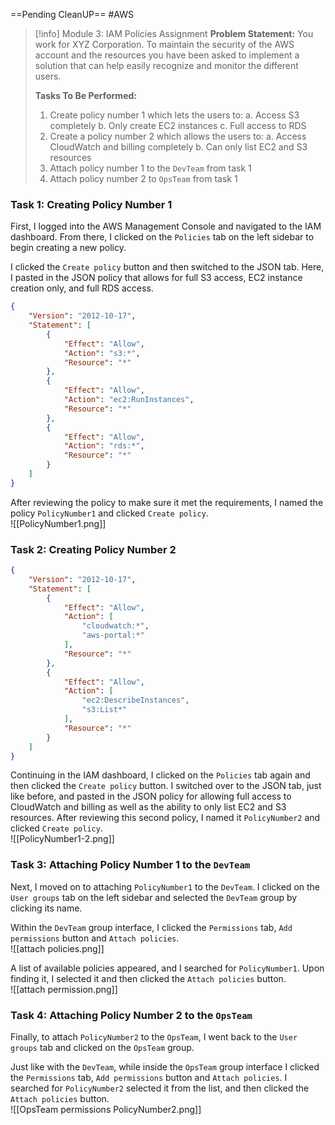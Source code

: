 ==Pending CleanUP==
#AWS
> [!info] Module 3: IAM Policies Assignment
> **Problem Statement:** 
> You work for XYZ Corporation. To maintain the security of the AWS account and the resources you have been asked to implement a solution that can help easily recognize and monitor the different users. 
> 
> **Tasks To Be Performed:** 
> 1. Create policy number 1 which lets the users to: 
>    a. Access S3 completely 
>    b. Only create EC2 instances 
>    c. Full access to RDS 
> 2. Create a policy number 2 which allows the users to: 
>    a. Access CloudWatch and billing completely 
>    b. Can only list EC2 and S3 resources 
> 3. Attach policy number 1 to the `DevTeam` from task 1 
> 4. Attach policy number 2 to `OpsTeam` from task 1
> 

### Task 1: Creating Policy Number 1

First, I logged into the AWS Management Console and navigated to the IAM dashboard. From there, I clicked on the `Policies` tab on the left sidebar to begin creating a new policy.

I clicked the `Create policy` button and then switched to the JSON tab. Here, I pasted in the JSON policy that allows for full S3 access, EC2 instance creation only, and full RDS access. 
```json
{
    "Version": "2012-10-17",
    "Statement": [
        {
            "Effect": "Allow",
            "Action": "s3:*",
            "Resource": "*"
        },
        {
            "Effect": "Allow",
            "Action": "ec2:RunInstances",
            "Resource": "*"
        },
        {
            "Effect": "Allow",
            "Action": "rds:*",
            "Resource": "*"
        }
    ]
}
```
After reviewing the policy to make sure it met the requirements, I named the policy `PolicyNumber1` and clicked `Create policy`.
<br>![[PolicyNumber1.png]]
### Task 2: Creating Policy Number 2
```json
{
    "Version": "2012-10-17",
    "Statement": [
        {
            "Effect": "Allow",
            "Action": [
                "cloudwatch:*",
                "aws-portal:*"
            ],
            "Resource": "*"
        },
        {
            "Effect": "Allow",
            "Action": [
                "ec2:DescribeInstances",
                "s3:List*"
            ],
            "Resource": "*"
        }
    ]
}
```
Continuing in the IAM dashboard, I clicked on the `Policies` tab again and then clicked the `Create policy` button. I switched over to the JSON tab, just like before, and pasted in the JSON policy for allowing full access to CloudWatch and billing as well as the ability to only list EC2 and S3 resources. After reviewing this second policy, I named it `PolicyNumber2` and clicked `Create policy`.
<br>![[PolicyNumber1-2.png]]
### Task 3: Attaching Policy Number 1 to the `DevTeam`

Next, I moved on to attaching `PolicyNumber1` to the `DevTeam`. I clicked on the `User groups` tab on the left sidebar and selected the `DevTeam` group by clicking its name. 

Within the `DevTeam` group interface, I clicked the `Permissions` tab, `Add permissions` button and `Attach policies`. 
<br>![[attach policies.png]]

A list of available policies appeared, and I searched for `PolicyNumber1`. Upon finding it, I selected it and then clicked the `Attach policies` button.
<br>![[attach permission.png]]
### Task 4: Attaching Policy Number 2 to the `OpsTeam`

Finally, to attach `PolicyNumber2` to the `OpsTeam`, I went back to the `User groups` tab and clicked on the `OpsTeam` group. 

Just like with the `DevTeam`, while inside the `OpsTeam` group interface I clicked the `Permissions` tab, `Add permissions` button and `Attach policies`. I searched for `PolicyNumber2` selected it from the list, and then clicked the `Attach policies` button.
<br>![[OpsTeam permissions PolicyNumber2.png]]